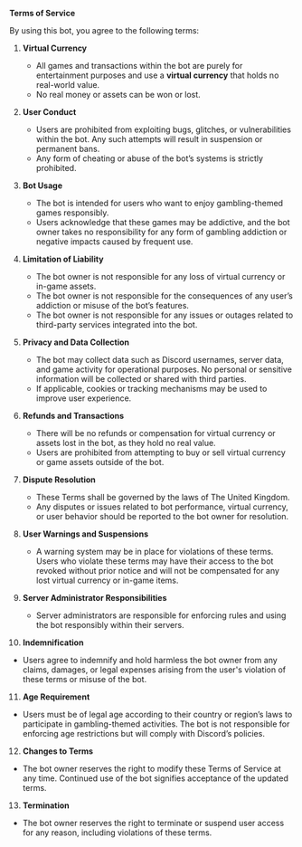 **Terms of Service**

By using this bot, you agree to the following terms:

1. **Virtual Currency**
   - All games and transactions within the bot are purely for entertainment purposes and use a **virtual currency** that holds no real-world value.
   - No real money or assets can be won or lost.

2. **User Conduct**
   - Users are prohibited from exploiting bugs, glitches, or vulnerabilities within the bot. Any such attempts will result in suspension or permanent bans.
   - Any form of cheating or abuse of the bot’s systems is strictly prohibited.

3. **Bot Usage**
   - The bot is intended for users who want to enjoy gambling-themed games responsibly.
   - Users acknowledge that these games may be addictive, and the bot owner takes no responsibility for any form of gambling addiction or negative impacts caused by frequent use.

4. **Limitation of Liability**
   - The bot owner is not responsible for any loss of virtual currency or in-game assets.
   - The bot owner is not responsible for the consequences of any user’s addiction or misuse of the bot’s features.
   - The bot owner is not responsible for any issues or outages related to third-party services integrated into the bot.

5. **Privacy and Data Collection**
   - The bot may collect data such as Discord usernames, server data, and game activity for operational purposes. No personal or sensitive information will be collected or shared with third parties.
   - If applicable, cookies or tracking mechanisms may be used to improve user experience.

6. **Refunds and Transactions**
   - There will be no refunds or compensation for virtual currency or assets lost in the bot, as they hold no real value.
   - Users are prohibited from attempting to buy or sell virtual currency or game assets outside of the bot.

7. **Dispute Resolution**
   - These Terms shall be governed by the laws of The United Kingdom.
   - Any disputes or issues related to bot performance, virtual currency, or user behavior should be reported to the bot owner for resolution.

8. **User Warnings and Suspensions**
   - A warning system may be in place for violations of these terms. Users who violate these terms may have their access to the bot revoked without prior notice and will not be compensated for any lost virtual currency or in-game items.

9. **Server Administrator Responsibilities**
   - Server administrators are responsible for enforcing rules and using the bot responsibly within their servers.

10. **Indemnification**
   - Users agree to indemnify and hold harmless the bot owner from any claims, damages, or legal expenses arising from the user's violation of these terms or misuse of the bot.

11. **Age Requirement**
   - Users must be of legal age according to their country or region’s laws to participate in gambling-themed activities. The bot is not responsible for enforcing age restrictions but will comply with Discord’s policies.

12. **Changes to Terms**
   - The bot owner reserves the right to modify these Terms of Service at any time. Continued use of the bot signifies acceptance of the updated terms.

13. **Termination**
   - The bot owner reserves the right to terminate or suspend user access for any reason, including violations of these terms.
